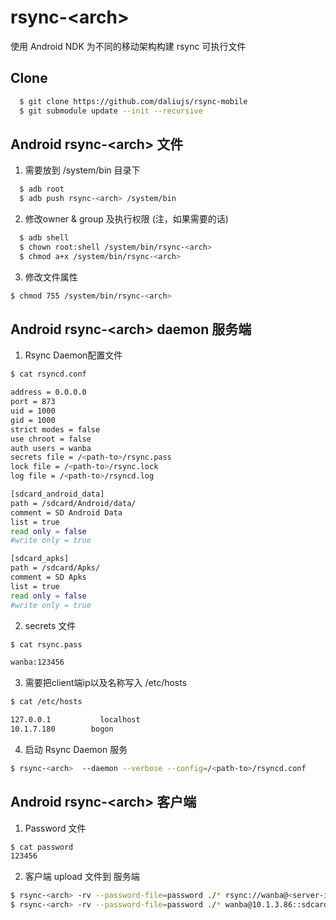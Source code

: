 # rsync-&lt;arch&gt;
使用 Android NDK 为不同的移动架构构建 rsync 可执行文件

## Clone
```bash
  $ git clone https://github.com/daliujs/rsync-mobile
  $ git submodule update --init --recursive
```

## Android rsync-&lt;arch&gt; 文件

1. 需要放到 /system/bin 目录下
```bash
  $ adb root
  $ adb push rsync-<arch> /system/bin
```
2. 修改owner & group 及执行权限 (注，如果需要的话)
```bash
  $ adb shell
  $ chown root:shell /system/bin/rsync-<arch>
  $ chmod a+x /system/bin/rsync-<arch>
```
3. 修改文件属性
```bash
$ chmod 755 /system/bin/rsync-<arch>
```

## Android rsync-&lt;arch&gt; daemon 服务端
1. Rsync Daemon配置文件

```bash
$ cat rsyncd.conf

address = 0.0.0.0
port = 873
uid = 1000
gid = 1000
strict modes = false
use chroot = false
auth users = wanba
secrets file = /<path-to>/rsync.pass
lock file = /<path-to>/rsync.lock 
log file = /<path-to>/rsyncd.log

[sdcard_android_data]
path = /sdcard/Android/data/
comment = SD Android Data
list = true
read only = false
#write only = true

[sdcard_apks]
path = /sdcard/Apks/
comment = SD Apks
list = true
read only = false
#write only = true
```

2. secrets 文件
```bash
$ cat rsync.pass

wanba:123456
```

3. 需要把client端ip以及名称写入 /etc/hosts
```bash
$ cat /etc/hosts

127.0.0.1		    localhost
10.1.7.180		  bogon
```
4. 启动 Rsync Daemon 服务
```bash
$ rsync-<arch>  --daemon --verbose --config=/<path-to>/rsyncd.conf
```
## Android rsync-&lt;arch&gt; 客户端

1. Password 文件
```bash
$ cat password 
123456
```

2. 客户端 upload 文件到 服务端
```bash
$ rsync-<arch> -rv --password-file=password ./* rsync://wanba@<server-ip>/sdcard_android_data
$ rsync-<arch> -rv --password-file=password ./* wanba@10.1.3.86::sdcard_apks
```
